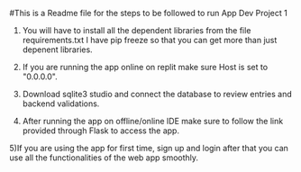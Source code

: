 #This is a Readme file for the steps to be followed to run App Dev Project 1

1) You will have to install all the dependent libraries from the file requirements.txt I have pip freeze so that you can get more than just depenent libraries.

2) If you are running the app online on replit make sure Host is set to "0.0.0.0".

3) Download sqlite3 studio and connect the database to review entries and backend validations.

4) After running the app on offline/online IDE make sure to follow the link provided through Flask to access the app.

5)If you are using the app for first time, sign up and login after that you can use all the functionalities of the web app smoothly. 